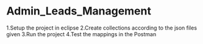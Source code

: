 # Admin_Leads_Management
1.Setup the project in eclipse
2.Create collections according to the json files given
3.Run the project 
4.Test the mappings in the Postman

